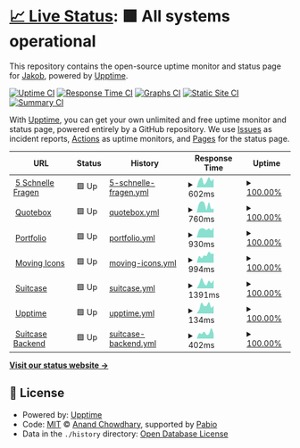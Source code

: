 # [📈 Live Status](https://jis3r.github.io/upptime): <!--live status--> **🟩 All systems operational**

This repository contains the open-source uptime monitor and status page for [Jakob](https://jis3r.github.io/upptime), powered by [Upptime](https://github.com/upptime/upptime).

[![Uptime CI](https://github.com/jis3r/upptime/workflows/Uptime%20CI/badge.svg)](https://github.com/jis3r/upptime/actions?query=workflow%3A%22Uptime+CI%22)
[![Response Time CI](https://github.com/jis3r/upptime/workflows/Response%20Time%20CI/badge.svg)](https://github.com/jis3r/upptime/actions?query=workflow%3A%22Response+Time+CI%22)
[![Graphs CI](https://github.com/jis3r/upptime/workflows/Graphs%20CI/badge.svg)](https://github.com/jis3r/upptime/actions?query=workflow%3A%22Graphs+CI%22)
[![Static Site CI](https://github.com/jis3r/upptime/workflows/Static%20Site%20CI/badge.svg)](https://github.com/jis3r/upptime/actions?query=workflow%3A%22Static+Site+CI%22)
[![Summary CI](https://github.com/jis3r/upptime/workflows/Summary%20CI/badge.svg)](https://github.com/jis3r/upptime/actions?query=workflow%3A%22Summary+CI%22)

With [Upptime](https://upptime.js.org), you can get your own unlimited and free uptime monitor and status page, powered entirely by a GitHub repository. We use [Issues](https://github.com/jis3r/upptime/issues) as incident reports, [Actions](https://github.com/jis3r/upptime/actions) as uptime monitors, and [Pages](https://jis3r.github.io/upptime) for the status page.

<!--start: status pages-->
<!-- This summary is generated by Upptime (https://github.com/upptime/upptime) -->
<!-- Do not edit this manually, your changes will be overwritten -->
<!-- prettier-ignore -->
| URL | Status | History | Response Time | Uptime |
| --- | ------ | ------- | ------------- | ------ |
| <img alt="" src="https://icons.duckduckgo.com/ip3/5schnellefragen.de.ico" height="13"> [5 Schnelle Fragen](https://5schnellefragen.de) | 🟩 Up | [5-schnelle-fragen.yml](https://github.com/jis3r/upptime/commits/HEAD/history/5-schnelle-fragen.yml) | <details><summary><img alt="Response time graph" src="./graphs/5-schnelle-fragen/response-time-week.png" height="20"> 602ms</summary><br><a href="https://jis3r.github.io/upptime/history/5-schnelle-fragen"><img alt="Response time 561" src="https://img.shields.io/endpoint?url=https%3A%2F%2Fraw.githubusercontent.com%2Fjis3r%2Fupptime%2FHEAD%2Fapi%2F5-schnelle-fragen%2Fresponse-time.json"></a><br><a href="https://jis3r.github.io/upptime/history/5-schnelle-fragen"><img alt="24-hour response time 1185" src="https://img.shields.io/endpoint?url=https%3A%2F%2Fraw.githubusercontent.com%2Fjis3r%2Fupptime%2FHEAD%2Fapi%2F5-schnelle-fragen%2Fresponse-time-day.json"></a><br><a href="https://jis3r.github.io/upptime/history/5-schnelle-fragen"><img alt="7-day response time 602" src="https://img.shields.io/endpoint?url=https%3A%2F%2Fraw.githubusercontent.com%2Fjis3r%2Fupptime%2FHEAD%2Fapi%2F5-schnelle-fragen%2Fresponse-time-week.json"></a><br><a href="https://jis3r.github.io/upptime/history/5-schnelle-fragen"><img alt="30-day response time 582" src="https://img.shields.io/endpoint?url=https%3A%2F%2Fraw.githubusercontent.com%2Fjis3r%2Fupptime%2FHEAD%2Fapi%2F5-schnelle-fragen%2Fresponse-time-month.json"></a><br><a href="https://jis3r.github.io/upptime/history/5-schnelle-fragen"><img alt="1-year response time 561" src="https://img.shields.io/endpoint?url=https%3A%2F%2Fraw.githubusercontent.com%2Fjis3r%2Fupptime%2FHEAD%2Fapi%2F5-schnelle-fragen%2Fresponse-time-year.json"></a></details> | <details><summary><a href="https://jis3r.github.io/upptime/history/5-schnelle-fragen">100.00%</a></summary><a href="https://jis3r.github.io/upptime/history/5-schnelle-fragen"><img alt="All-time uptime 100.00%" src="https://img.shields.io/endpoint?url=https%3A%2F%2Fraw.githubusercontent.com%2Fjis3r%2Fupptime%2FHEAD%2Fapi%2F5-schnelle-fragen%2Fuptime.json"></a><br><a href="https://jis3r.github.io/upptime/history/5-schnelle-fragen"><img alt="24-hour uptime 100.00%" src="https://img.shields.io/endpoint?url=https%3A%2F%2Fraw.githubusercontent.com%2Fjis3r%2Fupptime%2FHEAD%2Fapi%2F5-schnelle-fragen%2Fuptime-day.json"></a><br><a href="https://jis3r.github.io/upptime/history/5-schnelle-fragen"><img alt="7-day uptime 100.00%" src="https://img.shields.io/endpoint?url=https%3A%2F%2Fraw.githubusercontent.com%2Fjis3r%2Fupptime%2FHEAD%2Fapi%2F5-schnelle-fragen%2Fuptime-week.json"></a><br><a href="https://jis3r.github.io/upptime/history/5-schnelle-fragen"><img alt="30-day uptime 100.00%" src="https://img.shields.io/endpoint?url=https%3A%2F%2Fraw.githubusercontent.com%2Fjis3r%2Fupptime%2FHEAD%2Fapi%2F5-schnelle-fragen%2Fuptime-month.json"></a><br><a href="https://jis3r.github.io/upptime/history/5-schnelle-fragen"><img alt="1-year uptime 100.00%" src="https://img.shields.io/endpoint?url=https%3A%2F%2Fraw.githubusercontent.com%2Fjis3r%2Fupptime%2FHEAD%2Fapi%2F5-schnelle-fragen%2Fuptime-year.json"></a></details>
| <img alt="" src="https://icons.duckduckgo.com/ip3/quotebox.app.ico" height="13"> [Quotebox](https://quotebox.app) | 🟩 Up | [quotebox.yml](https://github.com/jis3r/upptime/commits/HEAD/history/quotebox.yml) | <details><summary><img alt="Response time graph" src="./graphs/quotebox/response-time-week.png" height="20"> 760ms</summary><br><a href="https://jis3r.github.io/upptime/history/quotebox"><img alt="Response time 850" src="https://img.shields.io/endpoint?url=https%3A%2F%2Fraw.githubusercontent.com%2Fjis3r%2Fupptime%2FHEAD%2Fapi%2Fquotebox%2Fresponse-time.json"></a><br><a href="https://jis3r.github.io/upptime/history/quotebox"><img alt="24-hour response time 963" src="https://img.shields.io/endpoint?url=https%3A%2F%2Fraw.githubusercontent.com%2Fjis3r%2Fupptime%2FHEAD%2Fapi%2Fquotebox%2Fresponse-time-day.json"></a><br><a href="https://jis3r.github.io/upptime/history/quotebox"><img alt="7-day response time 760" src="https://img.shields.io/endpoint?url=https%3A%2F%2Fraw.githubusercontent.com%2Fjis3r%2Fupptime%2FHEAD%2Fapi%2Fquotebox%2Fresponse-time-week.json"></a><br><a href="https://jis3r.github.io/upptime/history/quotebox"><img alt="30-day response time 897" src="https://img.shields.io/endpoint?url=https%3A%2F%2Fraw.githubusercontent.com%2Fjis3r%2Fupptime%2FHEAD%2Fapi%2Fquotebox%2Fresponse-time-month.json"></a><br><a href="https://jis3r.github.io/upptime/history/quotebox"><img alt="1-year response time 850" src="https://img.shields.io/endpoint?url=https%3A%2F%2Fraw.githubusercontent.com%2Fjis3r%2Fupptime%2FHEAD%2Fapi%2Fquotebox%2Fresponse-time-year.json"></a></details> | <details><summary><a href="https://jis3r.github.io/upptime/history/quotebox">100.00%</a></summary><a href="https://jis3r.github.io/upptime/history/quotebox"><img alt="All-time uptime 100.00%" src="https://img.shields.io/endpoint?url=https%3A%2F%2Fraw.githubusercontent.com%2Fjis3r%2Fupptime%2FHEAD%2Fapi%2Fquotebox%2Fuptime.json"></a><br><a href="https://jis3r.github.io/upptime/history/quotebox"><img alt="24-hour uptime 100.00%" src="https://img.shields.io/endpoint?url=https%3A%2F%2Fraw.githubusercontent.com%2Fjis3r%2Fupptime%2FHEAD%2Fapi%2Fquotebox%2Fuptime-day.json"></a><br><a href="https://jis3r.github.io/upptime/history/quotebox"><img alt="7-day uptime 100.00%" src="https://img.shields.io/endpoint?url=https%3A%2F%2Fraw.githubusercontent.com%2Fjis3r%2Fupptime%2FHEAD%2Fapi%2Fquotebox%2Fuptime-week.json"></a><br><a href="https://jis3r.github.io/upptime/history/quotebox"><img alt="30-day uptime 100.00%" src="https://img.shields.io/endpoint?url=https%3A%2F%2Fraw.githubusercontent.com%2Fjis3r%2Fupptime%2FHEAD%2Fapi%2Fquotebox%2Fuptime-month.json"></a><br><a href="https://jis3r.github.io/upptime/history/quotebox"><img alt="1-year uptime 100.00%" src="https://img.shields.io/endpoint?url=https%3A%2F%2Fraw.githubusercontent.com%2Fjis3r%2Fupptime%2FHEAD%2Fapi%2Fquotebox%2Fuptime-year.json"></a></details>
| <img alt="" src="https://icons.duckduckgo.com/ip3/isermann.dev.ico" height="13"> [Portfolio](https://isermann.dev) | 🟩 Up | [portfolio.yml](https://github.com/jis3r/upptime/commits/HEAD/history/portfolio.yml) | <details><summary><img alt="Response time graph" src="./graphs/portfolio/response-time-week.png" height="20"> 930ms</summary><br><a href="https://jis3r.github.io/upptime/history/portfolio"><img alt="Response time 757" src="https://img.shields.io/endpoint?url=https%3A%2F%2Fraw.githubusercontent.com%2Fjis3r%2Fupptime%2FHEAD%2Fapi%2Fportfolio%2Fresponse-time.json"></a><br><a href="https://jis3r.github.io/upptime/history/portfolio"><img alt="24-hour response time 952" src="https://img.shields.io/endpoint?url=https%3A%2F%2Fraw.githubusercontent.com%2Fjis3r%2Fupptime%2FHEAD%2Fapi%2Fportfolio%2Fresponse-time-day.json"></a><br><a href="https://jis3r.github.io/upptime/history/portfolio"><img alt="7-day response time 930" src="https://img.shields.io/endpoint?url=https%3A%2F%2Fraw.githubusercontent.com%2Fjis3r%2Fupptime%2FHEAD%2Fapi%2Fportfolio%2Fresponse-time-week.json"></a><br><a href="https://jis3r.github.io/upptime/history/portfolio"><img alt="30-day response time 867" src="https://img.shields.io/endpoint?url=https%3A%2F%2Fraw.githubusercontent.com%2Fjis3r%2Fupptime%2FHEAD%2Fapi%2Fportfolio%2Fresponse-time-month.json"></a><br><a href="https://jis3r.github.io/upptime/history/portfolio"><img alt="1-year response time 757" src="https://img.shields.io/endpoint?url=https%3A%2F%2Fraw.githubusercontent.com%2Fjis3r%2Fupptime%2FHEAD%2Fapi%2Fportfolio%2Fresponse-time-year.json"></a></details> | <details><summary><a href="https://jis3r.github.io/upptime/history/portfolio">100.00%</a></summary><a href="https://jis3r.github.io/upptime/history/portfolio"><img alt="All-time uptime 100.00%" src="https://img.shields.io/endpoint?url=https%3A%2F%2Fraw.githubusercontent.com%2Fjis3r%2Fupptime%2FHEAD%2Fapi%2Fportfolio%2Fuptime.json"></a><br><a href="https://jis3r.github.io/upptime/history/portfolio"><img alt="24-hour uptime 100.00%" src="https://img.shields.io/endpoint?url=https%3A%2F%2Fraw.githubusercontent.com%2Fjis3r%2Fupptime%2FHEAD%2Fapi%2Fportfolio%2Fuptime-day.json"></a><br><a href="https://jis3r.github.io/upptime/history/portfolio"><img alt="7-day uptime 100.00%" src="https://img.shields.io/endpoint?url=https%3A%2F%2Fraw.githubusercontent.com%2Fjis3r%2Fupptime%2FHEAD%2Fapi%2Fportfolio%2Fuptime-week.json"></a><br><a href="https://jis3r.github.io/upptime/history/portfolio"><img alt="30-day uptime 100.00%" src="https://img.shields.io/endpoint?url=https%3A%2F%2Fraw.githubusercontent.com%2Fjis3r%2Fupptime%2FHEAD%2Fapi%2Fportfolio%2Fuptime-month.json"></a><br><a href="https://jis3r.github.io/upptime/history/portfolio"><img alt="1-year uptime 100.00%" src="https://img.shields.io/endpoint?url=https%3A%2F%2Fraw.githubusercontent.com%2Fjis3r%2Fupptime%2FHEAD%2Fapi%2Fportfolio%2Fuptime-year.json"></a></details>
| <img alt="" src="https://icons.duckduckgo.com/ip3/movingicons.dev.ico" height="13"> [Moving Icons](https://movingicons.dev/) | 🟩 Up | [moving-icons.yml](https://github.com/jis3r/upptime/commits/HEAD/history/moving-icons.yml) | <details><summary><img alt="Response time graph" src="./graphs/moving-icons/response-time-week.png" height="20"> 994ms</summary><br><a href="https://jis3r.github.io/upptime/history/moving-icons"><img alt="Response time 849" src="https://img.shields.io/endpoint?url=https%3A%2F%2Fraw.githubusercontent.com%2Fjis3r%2Fupptime%2FHEAD%2Fapi%2Fmoving-icons%2Fresponse-time.json"></a><br><a href="https://jis3r.github.io/upptime/history/moving-icons"><img alt="24-hour response time 280" src="https://img.shields.io/endpoint?url=https%3A%2F%2Fraw.githubusercontent.com%2Fjis3r%2Fupptime%2FHEAD%2Fapi%2Fmoving-icons%2Fresponse-time-day.json"></a><br><a href="https://jis3r.github.io/upptime/history/moving-icons"><img alt="7-day response time 994" src="https://img.shields.io/endpoint?url=https%3A%2F%2Fraw.githubusercontent.com%2Fjis3r%2Fupptime%2FHEAD%2Fapi%2Fmoving-icons%2Fresponse-time-week.json"></a><br><a href="https://jis3r.github.io/upptime/history/moving-icons"><img alt="30-day response time 962" src="https://img.shields.io/endpoint?url=https%3A%2F%2Fraw.githubusercontent.com%2Fjis3r%2Fupptime%2FHEAD%2Fapi%2Fmoving-icons%2Fresponse-time-month.json"></a><br><a href="https://jis3r.github.io/upptime/history/moving-icons"><img alt="1-year response time 849" src="https://img.shields.io/endpoint?url=https%3A%2F%2Fraw.githubusercontent.com%2Fjis3r%2Fupptime%2FHEAD%2Fapi%2Fmoving-icons%2Fresponse-time-year.json"></a></details> | <details><summary><a href="https://jis3r.github.io/upptime/history/moving-icons">100.00%</a></summary><a href="https://jis3r.github.io/upptime/history/moving-icons"><img alt="All-time uptime 100.00%" src="https://img.shields.io/endpoint?url=https%3A%2F%2Fraw.githubusercontent.com%2Fjis3r%2Fupptime%2FHEAD%2Fapi%2Fmoving-icons%2Fuptime.json"></a><br><a href="https://jis3r.github.io/upptime/history/moving-icons"><img alt="24-hour uptime 100.00%" src="https://img.shields.io/endpoint?url=https%3A%2F%2Fraw.githubusercontent.com%2Fjis3r%2Fupptime%2FHEAD%2Fapi%2Fmoving-icons%2Fuptime-day.json"></a><br><a href="https://jis3r.github.io/upptime/history/moving-icons"><img alt="7-day uptime 100.00%" src="https://img.shields.io/endpoint?url=https%3A%2F%2Fraw.githubusercontent.com%2Fjis3r%2Fupptime%2FHEAD%2Fapi%2Fmoving-icons%2Fuptime-week.json"></a><br><a href="https://jis3r.github.io/upptime/history/moving-icons"><img alt="30-day uptime 100.00%" src="https://img.shields.io/endpoint?url=https%3A%2F%2Fraw.githubusercontent.com%2Fjis3r%2Fupptime%2FHEAD%2Fapi%2Fmoving-icons%2Fuptime-month.json"></a><br><a href="https://jis3r.github.io/upptime/history/moving-icons"><img alt="1-year uptime 100.00%" src="https://img.shields.io/endpoint?url=https%3A%2F%2Fraw.githubusercontent.com%2Fjis3r%2Fupptime%2FHEAD%2Fapi%2Fmoving-icons%2Fuptime-year.json"></a></details>
| <img alt="" src="https://icons.duckduckgo.com/ip3/suitcase.legal.ico" height="13"> [Suitcase](https://suitcase.legal) | 🟩 Up | [suitcase.yml](https://github.com/jis3r/upptime/commits/HEAD/history/suitcase.yml) | <details><summary><img alt="Response time graph" src="./graphs/suitcase/response-time-week.png" height="20"> 1391ms</summary><br><a href="https://jis3r.github.io/upptime/history/suitcase"><img alt="Response time 1133" src="https://img.shields.io/endpoint?url=https%3A%2F%2Fraw.githubusercontent.com%2Fjis3r%2Fupptime%2FHEAD%2Fapi%2Fsuitcase%2Fresponse-time.json"></a><br><a href="https://jis3r.github.io/upptime/history/suitcase"><img alt="24-hour response time 1081" src="https://img.shields.io/endpoint?url=https%3A%2F%2Fraw.githubusercontent.com%2Fjis3r%2Fupptime%2FHEAD%2Fapi%2Fsuitcase%2Fresponse-time-day.json"></a><br><a href="https://jis3r.github.io/upptime/history/suitcase"><img alt="7-day response time 1391" src="https://img.shields.io/endpoint?url=https%3A%2F%2Fraw.githubusercontent.com%2Fjis3r%2Fupptime%2FHEAD%2Fapi%2Fsuitcase%2Fresponse-time-week.json"></a><br><a href="https://jis3r.github.io/upptime/history/suitcase"><img alt="30-day response time 1245" src="https://img.shields.io/endpoint?url=https%3A%2F%2Fraw.githubusercontent.com%2Fjis3r%2Fupptime%2FHEAD%2Fapi%2Fsuitcase%2Fresponse-time-month.json"></a><br><a href="https://jis3r.github.io/upptime/history/suitcase"><img alt="1-year response time 1133" src="https://img.shields.io/endpoint?url=https%3A%2F%2Fraw.githubusercontent.com%2Fjis3r%2Fupptime%2FHEAD%2Fapi%2Fsuitcase%2Fresponse-time-year.json"></a></details> | <details><summary><a href="https://jis3r.github.io/upptime/history/suitcase">100.00%</a></summary><a href="https://jis3r.github.io/upptime/history/suitcase"><img alt="All-time uptime 100.00%" src="https://img.shields.io/endpoint?url=https%3A%2F%2Fraw.githubusercontent.com%2Fjis3r%2Fupptime%2FHEAD%2Fapi%2Fsuitcase%2Fuptime.json"></a><br><a href="https://jis3r.github.io/upptime/history/suitcase"><img alt="24-hour uptime 100.00%" src="https://img.shields.io/endpoint?url=https%3A%2F%2Fraw.githubusercontent.com%2Fjis3r%2Fupptime%2FHEAD%2Fapi%2Fsuitcase%2Fuptime-day.json"></a><br><a href="https://jis3r.github.io/upptime/history/suitcase"><img alt="7-day uptime 100.00%" src="https://img.shields.io/endpoint?url=https%3A%2F%2Fraw.githubusercontent.com%2Fjis3r%2Fupptime%2FHEAD%2Fapi%2Fsuitcase%2Fuptime-week.json"></a><br><a href="https://jis3r.github.io/upptime/history/suitcase"><img alt="30-day uptime 100.00%" src="https://img.shields.io/endpoint?url=https%3A%2F%2Fraw.githubusercontent.com%2Fjis3r%2Fupptime%2FHEAD%2Fapi%2Fsuitcase%2Fuptime-month.json"></a><br><a href="https://jis3r.github.io/upptime/history/suitcase"><img alt="1-year uptime 100.00%" src="https://img.shields.io/endpoint?url=https%3A%2F%2Fraw.githubusercontent.com%2Fjis3r%2Fupptime%2FHEAD%2Fapi%2Fsuitcase%2Fuptime-year.json"></a></details>
| <img alt="" src="https://icons.duckduckgo.com/ip3/jis3r.github.io.ico" height="13"> [Upptime](https://jis3r.github.io/upptime/) | 🟩 Up | [upptime.yml](https://github.com/jis3r/upptime/commits/HEAD/history/upptime.yml) | <details><summary><img alt="Response time graph" src="./graphs/upptime/response-time-week.png" height="20"> 134ms</summary><br><a href="https://jis3r.github.io/upptime/history/upptime"><img alt="Response time 97" src="https://img.shields.io/endpoint?url=https%3A%2F%2Fraw.githubusercontent.com%2Fjis3r%2Fupptime%2FHEAD%2Fapi%2Fupptime%2Fresponse-time.json"></a><br><a href="https://jis3r.github.io/upptime/history/upptime"><img alt="24-hour response time 131" src="https://img.shields.io/endpoint?url=https%3A%2F%2Fraw.githubusercontent.com%2Fjis3r%2Fupptime%2FHEAD%2Fapi%2Fupptime%2Fresponse-time-day.json"></a><br><a href="https://jis3r.github.io/upptime/history/upptime"><img alt="7-day response time 134" src="https://img.shields.io/endpoint?url=https%3A%2F%2Fraw.githubusercontent.com%2Fjis3r%2Fupptime%2FHEAD%2Fapi%2Fupptime%2Fresponse-time-week.json"></a><br><a href="https://jis3r.github.io/upptime/history/upptime"><img alt="30-day response time 99" src="https://img.shields.io/endpoint?url=https%3A%2F%2Fraw.githubusercontent.com%2Fjis3r%2Fupptime%2FHEAD%2Fapi%2Fupptime%2Fresponse-time-month.json"></a><br><a href="https://jis3r.github.io/upptime/history/upptime"><img alt="1-year response time 97" src="https://img.shields.io/endpoint?url=https%3A%2F%2Fraw.githubusercontent.com%2Fjis3r%2Fupptime%2FHEAD%2Fapi%2Fupptime%2Fresponse-time-year.json"></a></details> | <details><summary><a href="https://jis3r.github.io/upptime/history/upptime">100.00%</a></summary><a href="https://jis3r.github.io/upptime/history/upptime"><img alt="All-time uptime 100.00%" src="https://img.shields.io/endpoint?url=https%3A%2F%2Fraw.githubusercontent.com%2Fjis3r%2Fupptime%2FHEAD%2Fapi%2Fupptime%2Fuptime.json"></a><br><a href="https://jis3r.github.io/upptime/history/upptime"><img alt="24-hour uptime 100.00%" src="https://img.shields.io/endpoint?url=https%3A%2F%2Fraw.githubusercontent.com%2Fjis3r%2Fupptime%2FHEAD%2Fapi%2Fupptime%2Fuptime-day.json"></a><br><a href="https://jis3r.github.io/upptime/history/upptime"><img alt="7-day uptime 100.00%" src="https://img.shields.io/endpoint?url=https%3A%2F%2Fraw.githubusercontent.com%2Fjis3r%2Fupptime%2FHEAD%2Fapi%2Fupptime%2Fuptime-week.json"></a><br><a href="https://jis3r.github.io/upptime/history/upptime"><img alt="30-day uptime 100.00%" src="https://img.shields.io/endpoint?url=https%3A%2F%2Fraw.githubusercontent.com%2Fjis3r%2Fupptime%2FHEAD%2Fapi%2Fupptime%2Fuptime-month.json"></a><br><a href="https://jis3r.github.io/upptime/history/upptime"><img alt="1-year uptime 100.00%" src="https://img.shields.io/endpoint?url=https%3A%2F%2Fraw.githubusercontent.com%2Fjis3r%2Fupptime%2FHEAD%2Fapi%2Fupptime%2Fuptime-year.json"></a></details>
| <img alt="" src="https://icons.duckduckgo.com/ip3/api.suitcase.legal.ico" height="13"> [Suitcase Backend](https://api.suitcase.legal/) | 🟩 Up | [suitcase-backend.yml](https://github.com/jis3r/upptime/commits/HEAD/history/suitcase-backend.yml) | <details><summary><img alt="Response time graph" src="./graphs/suitcase-backend/response-time-week.png" height="20"> 402ms</summary><br><a href="https://jis3r.github.io/upptime/history/suitcase-backend"><img alt="Response time 665" src="https://img.shields.io/endpoint?url=https%3A%2F%2Fraw.githubusercontent.com%2Fjis3r%2Fupptime%2FHEAD%2Fapi%2Fsuitcase-backend%2Fresponse-time.json"></a><br><a href="https://jis3r.github.io/upptime/history/suitcase-backend"><img alt="24-hour response time 379" src="https://img.shields.io/endpoint?url=https%3A%2F%2Fraw.githubusercontent.com%2Fjis3r%2Fupptime%2FHEAD%2Fapi%2Fsuitcase-backend%2Fresponse-time-day.json"></a><br><a href="https://jis3r.github.io/upptime/history/suitcase-backend"><img alt="7-day response time 402" src="https://img.shields.io/endpoint?url=https%3A%2F%2Fraw.githubusercontent.com%2Fjis3r%2Fupptime%2FHEAD%2Fapi%2Fsuitcase-backend%2Fresponse-time-week.json"></a><br><a href="https://jis3r.github.io/upptime/history/suitcase-backend"><img alt="30-day response time 473" src="https://img.shields.io/endpoint?url=https%3A%2F%2Fraw.githubusercontent.com%2Fjis3r%2Fupptime%2FHEAD%2Fapi%2Fsuitcase-backend%2Fresponse-time-month.json"></a><br><a href="https://jis3r.github.io/upptime/history/suitcase-backend"><img alt="1-year response time 665" src="https://img.shields.io/endpoint?url=https%3A%2F%2Fraw.githubusercontent.com%2Fjis3r%2Fupptime%2FHEAD%2Fapi%2Fsuitcase-backend%2Fresponse-time-year.json"></a></details> | <details><summary><a href="https://jis3r.github.io/upptime/history/suitcase-backend">100.00%</a></summary><a href="https://jis3r.github.io/upptime/history/suitcase-backend"><img alt="All-time uptime 100.00%" src="https://img.shields.io/endpoint?url=https%3A%2F%2Fraw.githubusercontent.com%2Fjis3r%2Fupptime%2FHEAD%2Fapi%2Fsuitcase-backend%2Fuptime.json"></a><br><a href="https://jis3r.github.io/upptime/history/suitcase-backend"><img alt="24-hour uptime 100.00%" src="https://img.shields.io/endpoint?url=https%3A%2F%2Fraw.githubusercontent.com%2Fjis3r%2Fupptime%2FHEAD%2Fapi%2Fsuitcase-backend%2Fuptime-day.json"></a><br><a href="https://jis3r.github.io/upptime/history/suitcase-backend"><img alt="7-day uptime 100.00%" src="https://img.shields.io/endpoint?url=https%3A%2F%2Fraw.githubusercontent.com%2Fjis3r%2Fupptime%2FHEAD%2Fapi%2Fsuitcase-backend%2Fuptime-week.json"></a><br><a href="https://jis3r.github.io/upptime/history/suitcase-backend"><img alt="30-day uptime 100.00%" src="https://img.shields.io/endpoint?url=https%3A%2F%2Fraw.githubusercontent.com%2Fjis3r%2Fupptime%2FHEAD%2Fapi%2Fsuitcase-backend%2Fuptime-month.json"></a><br><a href="https://jis3r.github.io/upptime/history/suitcase-backend"><img alt="1-year uptime 100.00%" src="https://img.shields.io/endpoint?url=https%3A%2F%2Fraw.githubusercontent.com%2Fjis3r%2Fupptime%2FHEAD%2Fapi%2Fsuitcase-backend%2Fuptime-year.json"></a></details>

<!--end: status pages-->

[**Visit our status website →**](https://jis3r.github.io/upptime)

## 📄 License

- Powered by: [Upptime](https://github.com/upptime/upptime)
- Code: [MIT](./LICENSE) © [Anand Chowdhary](https://anandchowdhary.com), supported by [Pabio](https://pabio.com)
- Data in the `./history` directory: [Open Database License](https://opendatacommons.org/licenses/odbl/1-0/)
